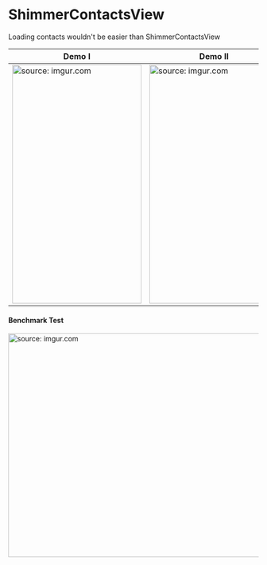# ShimmerContactsView
Loading contacts wouldn't be easier than ShimmerContactsView


Demo I |      Demo II
-------- | ---
<a href="http://imgur.com/hY0n7QG"><img src="http://i.imgur.com/hY0n7QG.gif" title="source: imgur.com" height="480" width="260" /></a> | <a href="http://imgur.com/nvMdUJI"><img src="http://i.imgur.com/nvMdUJI.gif" title="source: imgur.com" height="480" width="260" /></a>







#### Benchmark Test

<a href="http://imgur.com/xytbtud"><img src="http://i.imgur.com/xytbtud.png" title="source: imgur.com" height="450" width="600" /></a>

